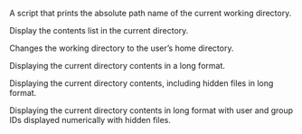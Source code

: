 A script that prints the absolute path name of the current working directory.

Display the contents list in the current directory.

Changes the working directory to the user’s home directory.

Displaying the  current directory contents in a long format.

Displaying the current directory contents, including hidden files in long format.

Displaying the current directory contents in long format  with user and group IDs displayed numerically with hidden files.
